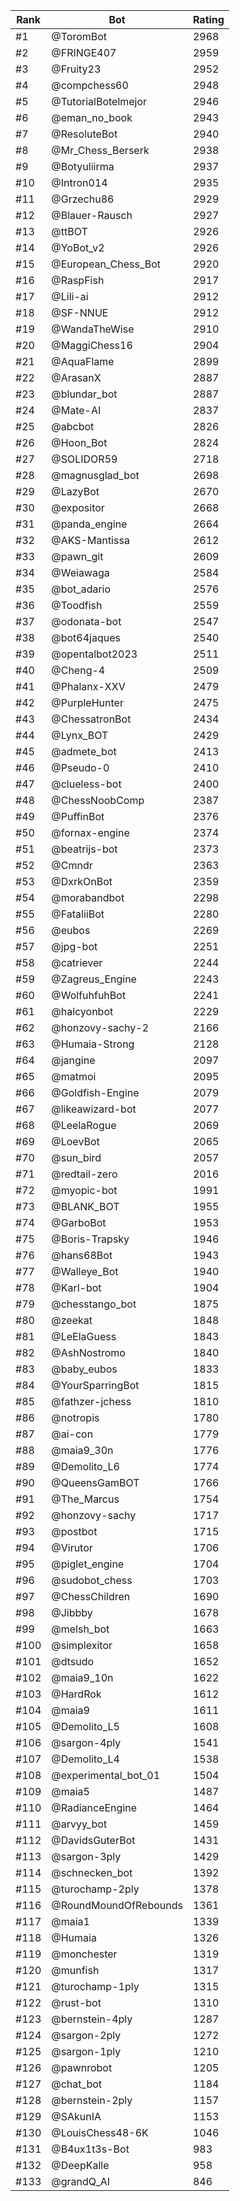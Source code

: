 Rank|Bot|Rating
---|---|---
#1|@ToromBot|2968
#2|@FRINGE407|2959
#3|@Fruity23|2952
#4|@compchess60|2948
#5|@TutorialBotelmejor|2946
#6|@eman_no_book|2943
#7|@ResoluteBot|2940
#8|@Mr_Chess_Berserk|2938
#9|@Botyuliirma|2937
#10|@Intron014|2935
#11|@Grzechu86|2929
#12|@Blauer-Rausch|2927
#13|@ttBOT|2926
#14|@YoBot_v2|2926
#15|@European_Chess_Bot|2920
#16|@RaspFish|2917
#17|@Lili-ai|2912
#18|@SF-NNUE|2912
#19|@WandaTheWise|2910
#20|@MaggiChess16|2904
#21|@AquaFlame|2899
#22|@ArasanX|2887
#23|@blundar_bot|2887
#24|@Mate-AI|2837
#25|@abcbot|2826
#26|@Hoon_Bot|2824
#27|@SOLIDOR59|2718
#28|@magnusglad_bot|2698
#29|@LazyBot|2670
#30|@expositor|2668
#31|@panda_engine|2664
#32|@AKS-Mantissa|2612
#33|@pawn_git|2609
#34|@Weiawaga|2584
#35|@bot_adario|2576
#36|@Toodfish|2559
#37|@odonata-bot|2547
#38|@bot64jaques|2540
#39|@opentalbot2023|2511
#40|@Cheng-4|2509
#41|@Phalanx-XXV|2479
#42|@PurpleHunter|2475
#43|@ChessatronBot|2434
#44|@Lynx_BOT|2429
#45|@admete_bot|2413
#46|@Pseudo-0|2410
#47|@clueless-bot|2400
#48|@ChessNoobComp|2387
#49|@PuffinBot|2376
#50|@fornax-engine|2374
#51|@beatrijs-bot|2373
#52|@Cmndr|2363
#53|@DxrkOnBot|2359
#54|@morabandbot|2298
#55|@FataliiBot|2280
#56|@eubos|2269
#57|@jpg-bot|2251
#58|@catriever|2244
#59|@Zagreus_Engine|2243
#60|@WolfuhfuhBot|2241
#61|@halcyonbot|2229
#62|@honzovy-sachy-2|2166
#63|@Humaia-Strong|2128
#64|@jangine|2097
#65|@matmoi|2095
#66|@Goldfish-Engine|2079
#67|@likeawizard-bot|2077
#68|@LeelaRogue|2069
#69|@LoevBot|2065
#70|@sun_bird|2057
#71|@redtail-zero|2016
#72|@myopic-bot|1991
#73|@BLANK_BOT|1955
#74|@GarboBot|1953
#75|@Boris-Trapsky|1946
#76|@hans68Bot|1943
#77|@Walleye_Bot|1940
#78|@Karl-bot|1904
#79|@chesstango_bot|1875
#80|@zeekat|1848
#81|@LeElaGuess|1843
#82|@AshNostromo|1840
#83|@baby_eubos|1833
#84|@YourSparringBot|1815
#85|@fathzer-jchess|1810
#86|@notropis|1780
#87|@ai-con|1779
#88|@maia9_30n|1776
#89|@Demolito_L6|1774
#90|@QueensGamBOT|1766
#91|@The_Marcus|1754
#92|@honzovy-sachy|1717
#93|@postbot|1715
#94|@Virutor|1706
#95|@piglet_engine|1704
#96|@sudobot_chess|1703
#97|@ChessChildren|1690
#98|@Jibbby|1678
#99|@melsh_bot|1663
#100|@simplexitor|1658
#101|@dtsudo|1652
#102|@maia9_10n|1622
#103|@HardRok|1612
#104|@maia9|1611
#105|@Demolito_L5|1608
#106|@sargon-4ply|1541
#107|@Demolito_L4|1538
#108|@experimental_bot_01|1504
#109|@maia5|1487
#110|@RadianceEngine|1464
#111|@arvyy_bot|1459
#112|@DavidsGuterBot|1431
#113|@sargon-3ply|1429
#114|@schnecken_bot|1392
#115|@turochamp-2ply|1378
#116|@RoundMoundOfRebounds|1361
#117|@maia1|1339
#118|@Humaia|1326
#119|@monchester|1319
#120|@munfish|1317
#121|@turochamp-1ply|1315
#122|@rust-bot|1310
#123|@bernstein-4ply|1287
#124|@sargon-2ply|1272
#125|@sargon-1ply|1210
#126|@pawnrobot|1205
#127|@chat_bot|1184
#128|@bernstein-2ply|1157
#129|@SAkunIA|1153
#130|@LouisChess48-6K|1046
#131|@B4ux1t3s-Bot|983
#132|@DeepKalle|958
#133|@grandQ_AI|846

